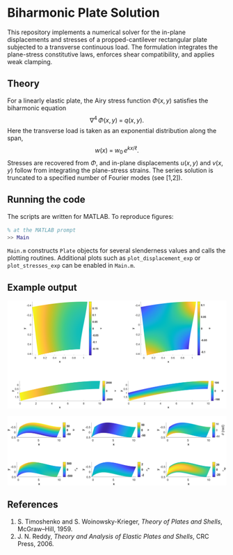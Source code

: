 # Biharmonic Plate Solution

This repository implements a numerical solver for the in-plane displacements and stresses of a propped-cantilever rectangular plate subjected to a transverse continuous load. The formulation integrates the plane-stress constitutive laws, enforces shear compatibility, and applies weak clamping.

## Theory

For a linearly elastic plate, the Airy stress function $\Phi(x,y)$ satisfies the biharmonic equation
$$
\nabla^{4}\,\Phi(x,y) \;=\; q(x,y).
$$
Here the transverse load is taken as an exponential distribution along the span,
$$
w(x) \;=\; w_0\,e^{k x/\ell}.
$$
Stresses are recovered from $\Phi$, and in-plane displacements $u(x,y)$ and $v(x,y)$ follow from integrating the plane-stress strains. The series solution is truncated to a specified number of Fourier modes (see [1,2]).


## Running the code

The scripts are written for MATLAB.  To reproduce figures:

```matlab
% at the MATLAB prompt
>> Main
```

`Main.m` constructs `Plate` objects for several slenderness values and calls the plotting routines.  Additional plots such as `plot_displacement_exp` or `plot_stresses_exp` can be enabled in `Main.m`.

## Example output

![Deformation field](Figures/cont_deformation.png)

![Superposed stresses](Figures/stress-superpose.png)

## References

1. S. Timoshenko and S. Woinowsky-Krieger, *Theory of Plates and Shells*, McGraw–Hill, 1959.
2. J. N. Reddy, *Theory and Analysis of Elastic Plates and Shells*, CRC Press, 2006.
